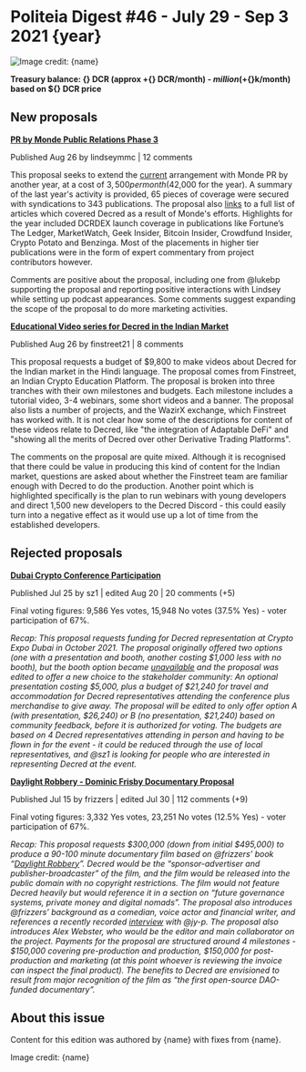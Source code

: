 # Politeia Digest #46 - July 29 - Sep 3 2021 {year}

![Image credit: {name}](img/{path})

**Treasury balance: {} DCR (approx +{} DCR/month) - ${} million (+${}k/month) based on ${} DCR price**

## New proposals

**[PR by Monde Public Relations Phase 3](https://proposals.decred.org/record/58d9f46)**

Published Aug 26 by lindseymmc | 12 comments

This proposal seeks to extend the [current](https://proposals-archive.decred.org/proposals/c81926b) arrangement with Monde PR by another year, at a cost of $3,500 per month ($42,000 for the year). A summary of the last year's activity is provided, 65 pieces of coverage were secured with syndications to 343 publications. The proposal also [links](https://github.com/decredcommunity/outreach/blob/data/data/monde-pr-media-coverage.csv) to a full list of articles which covered Decred as a result of Monde's efforts. Highlights for the year included DCRDEX launch coverage in publications like Fortune’s The Ledger, MarketWatch, Geek Insider, Bitcoin Insider, Crowdfund Insider, Crypto Potato and Benzinga. Most of the placements in higher tier publications were in the form of expert commentary from project contributors however.

Comments are positive about the proposal, including one from @lukebp supporting the proposal and reporting positive interactions with Lindsey while setting up podcast appearances. Some comments suggest expanding the scope of the proposal to do more marketing activities.

**[Educational Video series for Decred in the Indian Market](https://proposals.decred.org/record/150cf81)**

Published Aug 26  by finstreet21 | 8 comments 

This proposal requests a budget of $9,800 to make videos about Decred for the Indian market in the Hindi language. The proposal comes from Finstreet, an Indian Crypto Education Platform. The proposal is broken into three tranches with their own milestones and budgets. Each milestone includes a tutorial video, 3-4 webinars, some short videos and a banner. The proposal also lists a number of projects, and the WazirX exchange, which Finstreet has worked with. It is not clear how some of the descriptions for content of these videos relate to Decred, like "the integration of Adaptable DeFi" and "showing all the merits of Decred over other Derivative Trading Platforms".

The comments on the proposal are quite mixed. Although it is recognised that there could be value in producing this kind of content for the Indian market, questions are asked about whether the Finstreet team are familiar enough with Decred to do the production. Another point which is highlighted specifically is the plan to run webinars with young developers and direct 1,500 new developers to the Decred Discord - this could easily turn into a negative effect as it would use up a lot of time from the established developers.

## Rejected proposals

**[Dubai Crypto Conference Participation](https://proposals.decred.org/record/51c4128)**

Published Jul 25 by sz1 | edited Aug 20 | 20 comments (+5)

Final voting figures: 9,586 Yes votes, 15,948 No votes (37.5% Yes) - voter participation of 67%.

*Recap: This proposal requests funding for Decred representation at Crypto Expo Dubai in October 2021. The proposal originally offered two options (one with a presentation and booth, another costing $1,000 less with no booth), but the booth option became [unavailable](https://proposals.decred.org/record/51c4128/comments/6) and the proposal was edited to offer a new choice to the stakeholder community: An optional presentation costing $5,000, plus a budget of $21,240 for travel and accommodation for Decred representatives attending the conference plus merchandise to give away. The proposal will be edited to only offer option A (with presentation, $26,240) or B (no presentation, $21,240) based on community feedback, before it is authorized for voting. The budgets are based on 4 Decred representatives attending in person and having to be flown in for the event - it could be reduced through the use of local representatives, and @sz1 is looking for people who are interested in representing Decred at the event.*

**[Daylight Robbery - Dominic Frisby Documentary Proposal](https://proposals.decred.org/record/ae609f1)**

Published Jul 15 by frizzers | edited Jul 30 | 112 comments (+9)

Final voting figures: 3,332 Yes votes, 23,251 No votes (12.5% Yes) - voter participation of 67%.

*Recap: This proposal requests $300,000 (down from initial $495,000) to produce a 90-100 minute documentary film based on @frizzers’ book “[Daylight Robbery](https://www.penguin.co.uk/books/309/309526/daylight-robbery/9780241360842.html)”. Decred would be the “sponsor-advertiser and publisher-broadcaster” of the film, and the film would be released into the public domain with no copyright restrictions. The film would not feature Decred heavily but would reference it in a section on “future governance systems, private money and digital nomads”. The proposal also introduces @frizzers’ background as a comedian, voice actor and financial writer, and references a recently recorded [interview](https://youtu.be/ZCfIM8IHurU) with @jy-p. The proposal also introduces Alex Webster, who would be the editor and main collaborator on the project. Payments for the proposal are structured around 4 milestones - $150,000 covering pre-production and production, $150,000 for post-production and marketing (at this point whoever is reviewing the invoice can inspect the final product). The benefits to Decred are envisioned to result from major recognition of the film as “the first open-source DAO-funded documentary”.*

## About this issue

Content for this edition was authored by {name} with fixes from {name}.

Image credit: {name}
